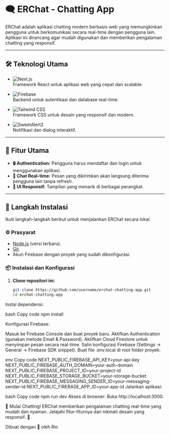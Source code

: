 # 🗨️ ERChat - Chatting App

ERChat adalah aplikasi chatting modern berbasis web yang memungkinkan pengguna untuk berkomunikasi secara real-time dengan pengguna lain. Aplikasi ini dirancang agar mudah digunakan dan memberikan pengalaman chatting yang responsif.

---

## 🛠️ Teknologi Utama

- ![Next.js](https://img.shields.io/badge/Next.js-000000?style=for-the-badge&logo=next.js&logoColor=white)  
  Framework React untuk aplikasi web yang cepat dan scalable.  

- ![Firebase](https://img.shields.io/badge/Firebase-FFCA28?style=for-the-badge&logo=firebase&logoColor=white)  
  Backend untuk autentikasi dan database real-time.  

- ![Tailwind CSS](https://img.shields.io/badge/Tailwind%20CSS-06B6D4?style=for-the-badge&logo=tailwind-css&logoColor=white)  
  Framework CSS untuk desain yang responsif dan modern.  

- ![SweetAlert2](https://img.shields.io/badge/SweetAlert2-48C9B0?style=for-the-badge&logo=javascript&logoColor=white)  
  Notifikasi dan dialog interaktif.

---

## 🌟 Fitur Utama

- **🔒 Authentication:** Pengguna harus mendaftar dan login untuk menggunakan aplikasi.  
- **📱 Chat Real-time:** Pesan yang dikirimkan akan langsung diterima pengguna lain tanpa refresh.  
- **🎨 UI Responsif:** Tampilan yang menarik di berbagai perangkat.  

---

## 🚀 Langkah Instalasi

Ikuti langkah-langkah berikut untuk menjalankan ERChat secara lokal.

### ⚙️ Prasyarat

- [Node.js](https://nodejs.org/) (versi terbaru).  
- [Git](https://git-scm.com/).  
- Akun Firebase dengan proyek yang sudah dikonfigurasi.  

### 📦 Instalasi dan Konfigurasi

1. **Clone repositori ini:**

   ```bash
   git clone https://github.com/username/erchat-chatting-app.git
   cd erchat-chatting-app
Instal dependensi:

bash
Copy code
npm install

Konfigurasi Firebase:

Masuk ke Firebase Console dan buat proyek baru.
Aktifkan Authentication (gunakan metode Email & Password).
Aktifkan Cloud Firestore untuk menyimpan pesan secara real-time.
Salin konfigurasi Firebase (Settings -> General -> Firebase SDK snippet).
Buat file .env.local di root folder proyek:

env
Copy code
NEXT_PUBLIC_FIREBASE_API_KEY=your-api-key
NEXT_PUBLIC_FIREBASE_AUTH_DOMAIN=your-auth-domain
NEXT_PUBLIC_FIREBASE_PROJECT_ID=your-project-id
NEXT_PUBLIC_FIREBASE_STORAGE_BUCKET=your-storage-bucket
NEXT_PUBLIC_FIREBASE_MESSAGING_SENDER_ID=your-messaging-sender-id
NEXT_PUBLIC_FIREBASE_APP_ID=your-app-id
Jalankan aplikasi:

bash
Copy code
npm run dev
Akses di browser:
Buka http://localhost:3000.


🎉 Mulai Chatting!
ERChat memberikan pengalaman chatting real-time yang mudah dan nyaman. Jelajahi fitur-fiturnya dan nikmati desain yang responsif. 🚀

Dibuat dengan 💙 oleh Rio
